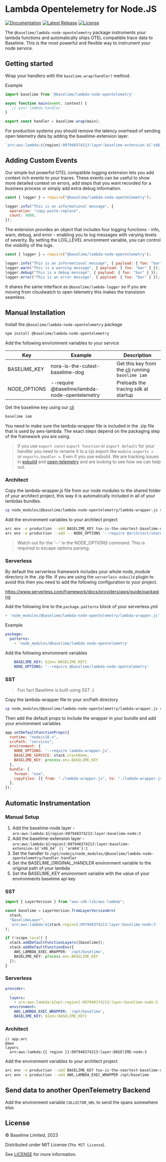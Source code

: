 # Lambda Opentelemetry for Node.JS
[![Documentation][docs_badge]][docs]
[![Latest Release][release_badge]][release]
[![License][license_badge]][license]

The `@baselime/lambda-node-opentelemetry` package instruments your lambda functions and automatically ships OTEL compatible trace data to Baselime. This is the most powerful and flexible way to instrument your node service.


## Getting started

Wrap your handlers with the `baselime.wrap(handler)` method.

Example

```javascript
import baselime from '@baselime/lambda-node-opentelemetry'

async function main(event, context) {
   // your lambda handler
}

export const handler = baselime.wrap(main);

```

For production systems you should remove the latency overhead of sending open telemetry data by adding the baselime-extension layer.

```javascript
`arn:aws:lambda:${region}:097948374213:layer:baselime-extension-${'x86_64' || 'arm64'}:1`
```

## Adding Custom Events

Our simple but powerful OTEL compatible logging extension lets you add context rich events to your traces. These events can be useful to show more detailed context on errors, add steps that you want recorded for a business process or simply add extra debug information.

```javascript
const { logger } = require("@baselime/lambda-node-opentelemetry");

logger.info("This is an informational message", {
  operation: "copy-paste-replace",
  count: 9000,
});
```

The extension provides an object that includes four logging functions - info, warn, debug, and error - enabling you to log messages with varying levels of severity. By setting the LOG_LEVEL environment variable, you can control the visibility of the logs.

```javascript
const { logger } = require("@baselime/lambda-node-opentelemetry");

logger.info("This is an informational message", { payload: { foo: "bar" } });
logger.warn("This is a warning message", { payload: { foo: "bar" } });
logger.debug("This is a debug message", { payload: { foo: "bar" } });
logger.error("This is an error message", { payload: { foo: "bar" } });
```

It shares the same interface as `@baselime/lambda-logger` so if you are moving from cloudwatch to open telemetry this makes the transision seamless.


## Manual Installation

Install the `@baselime/lambda-node-opentelemetry` package

```bash
npm install @baselime/lambda-node-opentelemetry
```

Add the following environment variables to your service

| Key                | Example                         | Description                                                                         |
| ------------------ | ------------------------------- | ----------------------------------------------------------------------------------- |
| BASELIME_KEY  | nora-is-the-cutest-baselime-dog | Get this key from the [cli](https://github.com/Baselime/cli) running `baselime iam` |
| NODE_OPTIONS       | --require @baselime/lambda-node-opentelemetry      | Preloads the tracing sdk at startup                                                 |

Get the baselime key using our [cli](https://github.com/Baselime/cli) 

```bash
baselime iam
```

You need to make sure the lambda-wrapper file is included in the .zip file that is used by aws-lambda. The exact steps depend on the packaging step of the framework you are using.

> If you use `export const` `export function` or `export default` for your handler you need to rename it to a cjs export like `module.exports = ` or `exports.handler =`. Even if you use esbuild. We are tracking issues in [esbuild](https://github.com/evanw/esbuild/issues/1079) and [open-telemetry](https://github.com/open-telemetry/opentelemetry-js/issues/1946) and are looking to see how we can help out.


### Architect

Copy the lambda-wrapper.js file from our node modules to the shared folder of your architect project, this way it is automatically included in all of your lambdas bundles.

```bash
cp node_modules/@baselime/lambda-node-opentelemetry/lambda-wrapper.js src/shared/
```

Add the environment variables to your architect project

```bash
arc env -e production --add BASELIME_KEY tux-is-the-smartest-baselime-dog
arc env -e production --add -- NODE_OPTIONS '--require @architect/shared/lambda-wrapper'
```

> Watch out for the '--' in the NODE_OPTIONS command. This is required to escape options parsing.


### Serverless

By default the serverless framework includes your whole node_module directory in the .zip file. If you are using the `serverless-esbuild` plugin to avoid this then you need to add the following configuration to your project.

https://www.serverless.com/framework/docs/providers/aws/guide/packaging

Add the following line to the `package.patterns` block of your serverless.yml

```yaml
- 'node_modules/@baselime/lambda-node-opentelemetry/lambda-wrapper.js'
```

Example

```yaml
package:
  patterns:
    - 'node_modules/@baselime/lambda-node-opentelemetry'
```

Add the following environment variables
```yaml
    BASELIME_KEY: ${env:BASELIME_KEY}
    NODE_OPTIONS: '--require @baselime/lambda-node-opentelemetry'
```

### SST

> Fun fact Baselime is built using SST :)

Copy the lambda-wrapper file to your srcPath directory

```bash
cp node_modules/@baselime/lambda-node-opentelemetry/lambda-wrapper.js services
```

Then add the default props to include the wrapper in your bundle and add your environment variables


```javascript
app.setDefaultFunctionProps({
  runtime: "nodejs16.x",
  srcPath: "services",
  environment: {
    NODE_OPTIONS: '--require lambda-wrapper.js',
    BASELIME_SERVICE: stack.stackName,
    BASELIME_KEY: process.env.BASELIME_KEY
  },
  bundle: {
    format: "esm",
    copyFiles: [{ from: "./lambda-wrapper.js", to: "./lambda-wrapper.js" }],
  },
});
```

## Automatic Instrumentation

### Manual Setup

1. Add the baselime-node layer - `arn:aws:lambda:${region:097948374213:layer:baselime-node:3`
2. Add the baselime-extension layer - `arn:aws:lambda:${region}:097948374213:layer:baselime-extension-${'x86_64' || 'arm64'}:1`
3. Set the handler to `/opt/nodejs/node_modules/@baselime/lambda-node-opentelemetry/handler.handler`
4. Set the BASELIME_ORIGINAL_HANDLER environment variable to the original path of your lambda
5. Set the BASELIME_KEY environment variable with the value of your environments baselime api key

### SST

```typescript
import { LayerVersion } from "aws-cdk-lib/aws-lambda";

const baselime = LayerVersion.fromLayerVersionArn(
  stack,
  "BaselimeLayer",
  `arn:aws:lambda:${stack.region}:097948374213:layer:baselime-node:3`
);

if (!scope.local) {
  stack.addDefaultFunctionLayers([baselime]);
  stack.addDefaultFunctionEnv({
    AWS_LAMBDA_EXEC_WRAPPER: '/opt/baselime',
    BASELIME_KEY: process.env.BASELIME_KEY
  });
}
```

### Serverless

```yml
provider:
  ...
  layers:
    - arn:aws:lambda:${opt:region}:097948374213:layer:baselime-node:3
  environment:
    AWS_LAMBDA_EXEC_WRAPPER: '/opt/baselime',
    BASELIME_KEY: ${env:BASELIME_KEY}
```

### Architect

```
// app.arc
@aws
layers
  arn:aws:lambda:{{ region }}:097948374213:layer:BASElIME-node:3
```

Add the environment variables to your architect project

```bash
arc env -e production --add BASELIME_KEY tux-is-the-smartest-baselime-dog
arc env -e production --add AWS_LAMBDA_EXEC_WRAPPER /opt/baselime
```

## Send data to another OpenTelemetry Backend

Add the environment variable `COLLECTOR_URL` to send the spans somewhere else.

## License

&copy; Baselime Limited, 2023

Distributed under MIT License (`The MIT License`).

See [LICENSE](LICENSE) for more information.

<!-- Badges -->

[docs]: https://baselime.io/docs/
[docs_badge]: https://img.shields.io/badge/docs-reference-blue.svg?style=flat-square
[release]: https://github.com/baselime/lambda-node-opentelemetry/releases/latest
[release_badge]: https://img.shields.io/github/release/baselime/lambda-node-opentelemetry.svg?style=flat-square&ghcache=unused
[license]: https://opensource.org/licenses/MIT
[license_badge]: https://img.shields.io/github/license/baselime/lambda-node-opentelemetry.svg?color=blue&style=flat-square&ghcache=unused
